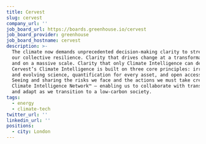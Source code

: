 ```yaml
---
title: Cervest
slug: cervest
company_url: ''
job_board_url: https://boards.greenhouse.io/cervest
job_board_provider: greenhouse
job_board_hostname: cervest
description: >-
  The climate now demands unprecedented decision-making clarity to strengthen
  our collective resilience. Clarity that drives change at a transformative pace
  and on a massive scale. Clarity that only Climate Intelligence can deliver. 
  Cervest’s Climate Intelligence is built on three core principles: irrefutable
  and evolving science, quantification for every asset, and open access for all.
  Seeing and sharing the risks we face and the actions we must take creates a
  Climate Intelligence Network™ — enabling us to collaborate with transparency
  and adapt as we transition to a low-carbon society.
tags:
  - energy
  - climate-tech
twitter_url: ''
linkedin_url: ''
positions:
  - city: London
---
```

